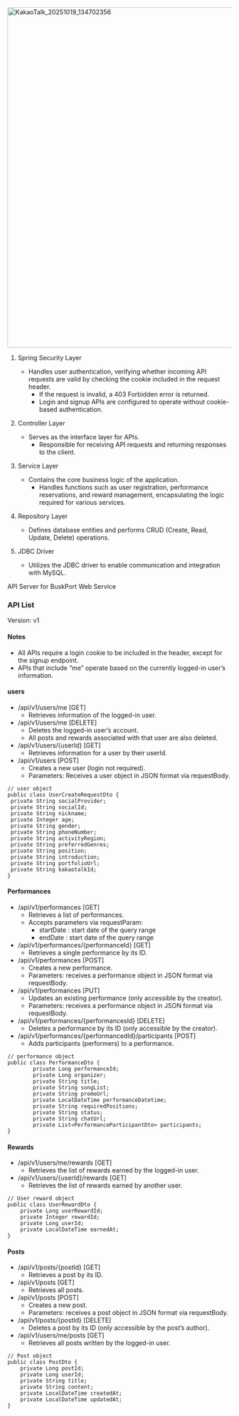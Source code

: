 <img width="609" height="765" alt="KakaoTalk_20251019_134702356" src="https://github.com/user-attachments/assets/94075660-7074-4cd8-847e-093bf02f3f4a" />

1. Spring Security Layer
	- Handles user authentication, verifying whether incoming API requests are valid by checking the cookie included in the request header.
		- If the request is invalid, a 403 Forbidden error is returned.
		- Login and signup APIs are configured to operate without cookie-based authentication.

2. Controller Layer
	- Serves as the interface layer for APIs.
		- Responsible for receiving API requests and returning responses to the client.

3. Service Layer
	- Contains the core business logic of the application.
		- Handles functions such as user registration, performance reservations, and reward management, encapsulating the logic required for various services.

4. Repository Layer
	- Defines database entities and performs CRUD (Create, Read, Update, Delete) operations.

5. JDBC Driver
	- Utilizes the JDBC driver to enable communication and integration with MySQL.

API Server for BuskPort Web Service

### API List
Version: v1
#### Notes
- All APIs require a login cookie to be included in the header, except for the signup endpoint.
- APIs that include “me” operate based on the currently logged-in user’s information.

#### users
- /api/v1/users/me [GET]
	- Retrieves information of the logged-in user.
- /api/v1/users/me [DELETE]
    - Deletes the logged-in user’s account.
    - All posts and rewards associated with that user are also deleted.
- /api/v1/users/{userId} [GET]
    - Retrieves information for a user by their userId.
- /api/v1/users [POST]
    - Creates a new user (login not required).
    - Parameters: Receives a user object in JSON format via requestBody.
```
// user object
public class UserCreateRequestDto {
 private String socialProvider;
 private String socialId;
 private String nickname;
 private Integer age;
 private String gender;
 private String phoneNumber;
 private String activityRegion;
 private String preferredGenres;
 private String position;
 private String introduction;
 private String portfolioUrl;
 private String kakaotalkId;
}
```

#### Performances
- /api/v1/performances [GET]
    - Retrieves a list of performances.
	- Accepts parameters via requestParam:
      - startDate : start date of the query range
      - endDate : start date of the query range
- /api/v1/performances/{performanceId} [GET]
  - Retrieves a single performance by its ID.
- /api/v1/performances [POST]
  - Creates a new performance.
  - Parameters: receives a performance object in JSON format via requestBody.
- /api/v1/performances [PUT]
  - Updates an existing performance (only accessible by the creator).
  - Parameters: receives a performance object in JSON format via requestBody.
- /api/v1/performances/{performancesId} [DELETE]
  - Deletes a performance by its ID (only accessible by the creator).
- /api/v1/performances/{performancedId}/participants [POST]
  - Adds participants (performers) to a performance.
```
// performance object
public class PerformanceDto {
	    private Long performanceId;
	    private Long organizer;
	    private String title;
	    private String songList;
	    private String promoUrl;
	    private LocalDateTime performanceDatetime;
	    private String requiredPositions;
	    private String status;
	    private String chatUrl;
	    private List<PerformanceParticipantDto> participants;
}
```

#### Rewards
- /api/v1/users/me/rewards [GET]
  - Retrieves the list of rewards earned by the logged-in user.
- /api/v1/users/{userId}/rewards [GET]
  - Retrieves the list of rewards earned by another user.
```
// User reward object
public class UserRewardDto {
	private Long userRewardId;
	private Integer rewardId;
	private Long userId;
	private LocalDateTime earnedAt;
}
```

#### Posts
- /api/v1/posts/{postId} [GET]
  - Retrieves a post by its ID.
- /api/v1/posts [GET]
  - Retrieves all posts.
- /api/v1/posts [POST]
  - Creates a new post.
  - Parameters: receives a post object in JSON format via requestBody.
- /api/v1/posts/{postId} [DELETE]
  - Deletes a post by its ID (only accessible by the post’s author).
- /api/v1/users/me/posts [GET]
  - Retrieves all posts written by the logged-in user.
```
// Post object
public class PostDto {
	private Long postId;
	private Long userId;
	private String title;
	private String content;
	private LocalDateTime createdAt;
	private LocalDateTime updatedAt;
}
```
   

